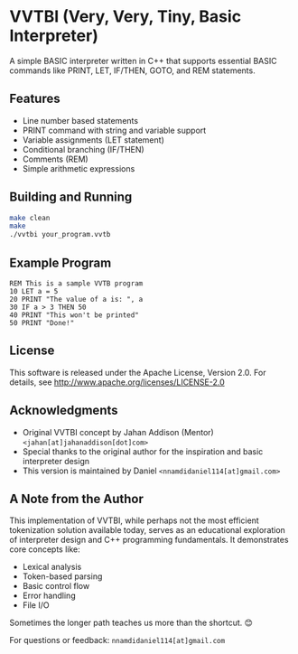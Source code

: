 # VVTBI (Very, Very, Tiny, Basic Interpreter)

A simple BASIC interpreter written in C++ that supports essential BASIC commands like PRINT, LET, IF/THEN, GOTO, and REM statements.

## Features

- Line number based statements
- PRINT command with string and variable support
- Variable assignments (LET statement)
- Conditional branching (IF/THEN)
- Comments (REM)
- Simple arithmetic expressions

## Building and Running

```bash
make clean
make
./vvtbi your_program.vvtb
```

## Example Program

```basic
REM This is a sample VVTB program
10 LET a = 5
20 PRINT "The value of a is: ", a
30 IF a > 3 THEN 50
40 PRINT "This won't be printed"
50 PRINT "Done!"
```

## License

This software is released under the Apache License, Version 2.0.
For details, see http://www.apache.org/licenses/LICENSE-2.0

## Acknowledgments

- Original VVTBI concept by Jahan Addison (Mentor) `<jahan[at]jahanaddison[dot]com>`
- Special thanks to the original author for the inspiration and basic interpreter design
- This version is maintained by Daniel `<nnamdidaniel114[at]gmail.com>`

## A Note from the Author

This implementation of VVTBI, while perhaps not the most efficient tokenization solution available today, serves as an educational exploration of interpreter design and C++ programming fundamentals. It demonstrates core concepts like:

- Lexical analysis
- Token-based parsing
- Basic control flow
- Error handling
- File I/O

Sometimes the longer path teaches us more than the shortcut. 😊

For questions or feedback: `nnamdidaniel114[at]gmail.com`
